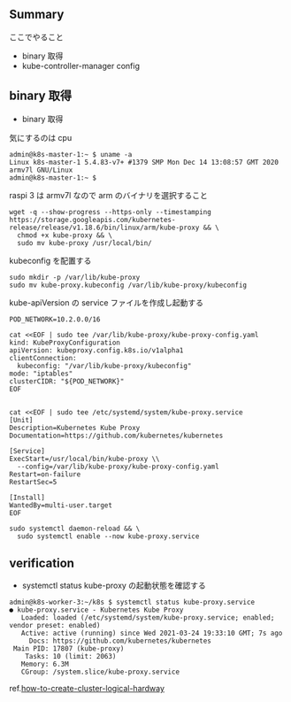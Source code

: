## Summary

ここでやること

- binary 取得
- kube-controller-manager config

## binary 取得

- binary 取得

気にするのは cpu

```
admin@k8s-master-1:~ $ uname -a
Linux k8s-master-1 5.4.83-v7+ #1379 SMP Mon Dec 14 13:08:57 GMT 2020 armv7l GNU/Linux
admin@k8s-master-1:~ $
```

raspi 3 は armv7l なので arm のバイナリを選択すること

```
wget -q --show-progress --https-only --timestamping https://storage.googleapis.com/kubernetes-release/release/v1.18.6/bin/linux/arm/kube-proxy && \
  chmod +x kube-proxy && \
  sudo mv kube-proxy /usr/local/bin/
```

kubeconfig を配置する

```
sudo mkdir -p /var/lib/kube-proxy
sudo mv kube-proxy.kubeconfig /var/lib/kube-proxy/kubeconfig
```

kube-apiVersion の service ファイルを作成し起動する

```
POD_NETWORK=10.2.0.0/16

cat <<EOF | sudo tee /var/lib/kube-proxy/kube-proxy-config.yaml
kind: KubeProxyConfiguration
apiVersion: kubeproxy.config.k8s.io/v1alpha1
clientConnection:
  kubeconfig: "/var/lib/kube-proxy/kubeconfig"
mode: "iptables"
clusterCIDR: "${POD_NETWORK}"
EOF


cat <<EOF | sudo tee /etc/systemd/system/kube-proxy.service
[Unit]
Description=Kubernetes Kube Proxy
Documentation=https://github.com/kubernetes/kubernetes

[Service]
ExecStart=/usr/local/bin/kube-proxy \\
  --config=/var/lib/kube-proxy/kube-proxy-config.yaml
Restart=on-failure
RestartSec=5

[Install]
WantedBy=multi-user.target
EOF

sudo systemctl daemon-reload && \
  sudo systemctl enable --now kube-proxy.service
```

## verification

- systemctl status kube-proxy の起動状態を確認する

```
admin@k8s-worker-3:~/k8s $ systemctl status kube-proxy.service
● kube-proxy.service - Kubernetes Kube Proxy
   Loaded: loaded (/etc/systemd/system/kube-proxy.service; enabled; vendor preset: enabled)
   Active: active (running) since Wed 2021-03-24 19:33:10 GMT; 7s ago
     Docs: https://github.com/kubernetes/kubernetes
 Main PID: 17807 (kube-proxy)
    Tasks: 10 (limit: 2063)
   Memory: 6.3M
   CGroup: /system.slice/kube-proxy.service
```

ref.[how-to-create-cluster-logical-hardway](https://github.com/CyberAgentHack/home-kubernetes-2020/tree/master/how-to-create-cluster-logical-hardway)

